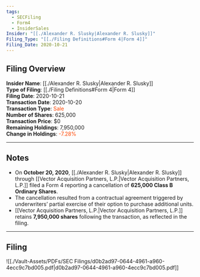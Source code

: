 ```yaml
---
tags:
  - SECFiling
  - Form4
  - InsiderSales
Insider: "[[./Alexander R. Slusky|Alexander R. Slusky]]"
Filing_Type: "[[./Filing Definitions#Form 4|Form 4]]"
Filing_Date: 2020-10-21
---
```


## Filing Overview

**Insider Name**: [[./Alexander R. Slusky|Alexander R. Slusky]]  
**Type of Filing**: [[./Filing Definitions#Form 4|Form 4]]  
**Filing Date**: 2020-10-21  
**Transaction Date**: 2020-10-20  
**Transaction Type**: <span style="color:orangered">Sale</span>  
**Number of Shares**: 625,000  
**Transaction Price**: $0  
**Remaining Holdings**: 7,950,000  
**Change in Holdings**: <span style="color:orangered">-7.28%</span>  

---

## Notes

- On **October 20, 2020**, [[./Alexander R. Slusky|Alexander R. Slusky]] through [[Vector Acquisition Partners, L.P.|Vector Acquisition Partners, L.P.]] filed a Form 4 reporting a cancellation of **625,000 Class B Ordinary Shares**.
- The cancellation resulted from a contractual agreement triggered by underwriters’ partial exercise of their option to purchase additional units.
- [[Vector Acquisition Partners, L.P.|Vector Acquisition Partners, L.P.]] retains **7,950,000 shares** following the transaction, as reflected in the filing.

---

## Filing

![[./Vault-Assets/PDFs/SEC Filings/d0b2ad97-0644-4961-a960-4ecc9c7bd005.pdf|d0b2ad97-0644-4961-a960-4ecc9c7bd005.pdf]]
